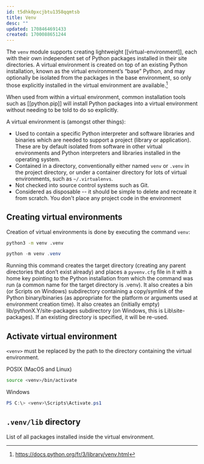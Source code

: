 ```yaml
---
id: t5dhk0pxcjbtu1358qqmtsb
title: Venv
desc: ""
updated: 1708464691433
created: 1700088651244
---
```


The `venv` module supports creating lightweight [[virtual-environment]], each with their own independent set of Python packages installed in their site directories. A virtual environment is created on top of an existing Python installation, known as the virtual environment’s “base” Python, and may optionally be isolated from the packages in the base environment, so only those explicitly installed in the virtual environment are available.[^1]

When used from within a virtual environment, common installation tools such as [[python.pip]] will install Python packages into a virtual environment without needing to be told to do so explicitly.

A virtual environment is (amongst other things):

- Used to contain a specific Python interpreter and software libraries and binaries which are needed to support a project (library or application). These are by default isolated from software in other virtual environments and Python interpreters and libraries installed in the operating system.
- Contained in a directory, conventionally either named `venv` or `.venv` in the project directory, or under a container directory for lots of virtual environments, such as `~/.virtualenvs`.
- Not checked into source control systems such as Git.
- Considered as disposable -- it should be simple to delete and recreate it from scratch. You don't place any project code in the environment

## Creating virtual environments

Creation of virtual environments is done by executing the command `venv`:

```bash
python3 -m venv .venv
```

```powershell
python -m venv .venv
```

Running this command creates the target directory (creating any parent directories that don’t exist already) and places a `pyvenv.cfg` file in it with a home key pointing to the Python installation from which the command was run (a common name for the target directory is .venv). It also creates a bin (or Scripts on Windows) subdirectory containing a copy/symlink of the Python binary/binaries (as appropriate for the platform or arguments used at environment creation time). It also creates an (initially empty) lib/pythonX.Y/site-packages subdirectory (on Windows, this is Lib\site-packages). If an existing directory is specified, it will be re-used.

## Activate virtual environment

`<venv>` must be replaced by the path to the directory containing the virtual environment.

POSIX (MacOS and Linux)

```bash
source <venv>/bin/activate
```

Windows

```powershell
PS C:\> <venv>\Scripts\Activate.ps1
```

## `.venv/lib` directory

List of all packages installed inside the virtual environment.

[^1]: https://docs.python.org/fr/3/library/venv.html
